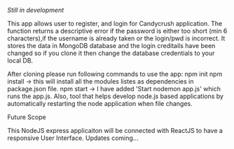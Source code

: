 *Still in development*


This app allows user to register, and login for Candycrush application. The function returns a descriptive error if the password is either too short (min 6 characters),if the username is already taken or the login/pwd is incorrect. 
It stores the data in MongoDB database and the login creditails have been changed so if you clone it then change the database credentials to your local DB.

After cloning please run following commands to use the app:
npm init
npm install -> this will install all the modules listes as dependencies in package.json file.
npm start -> I have added 'Start nodemon app.js' which runs the app.js. Also, tool that helps develop node.js based applications by automatically restarting the node application when file changes.

Future Scope

This NodeJS express applicaiton will be connected with ReactJS to have a responsive User Interface. Updates coming...
